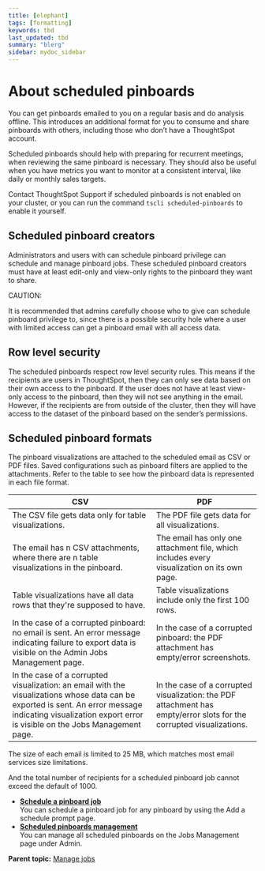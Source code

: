 ```yaml
---
title: [elephant]
tags: [formatting]
keywords: tbd
last_updated: tbd
summary: "blerg"
sidebar: mydoc_sidebar
---
```

# About scheduled pinboards

You can get pinboards emailed to you on a regular basis and do analysis offline. This introduces an additional format for you to consume and share pinboards with others, including those who don’t have a ThoughtSpot account.

Scheduled pinboards should help with preparing for recurrent meetings, when reviewing the same pinboard is necessary. They should also be useful when you have metrics you want to monitor at a consistent interval, like daily or monthly sales targets.

Contact ThoughtSpot Support if scheduled pinboards is not enabled on your cluster, or you can run the command `tscli scheduled-pinboards` to enable it yourself.

## Scheduled pinboard creators

Administrators and users with can schedule pinboard privilege can schedule and manage pinboard jobs. These scheduled pinboard creators must have at least edit-only and view-only rights to the pinboard they want to share.

CAUTION:

It is recommended that admins carefully choose who to give can schedule pinboard privilege to, since there is a possible security hole where a user with limited access can get a pinboard email with all access data.

## Row level security

The scheduled pinboards respect row level security rules. This means if the recipients are users in ThoughtSpot, then they can only see data based on their own access to the pinboard. If the user does not have at least view-only access to the pinboard, then they will not see anything in the email. However, if the recipients are from outside of the cluster, then they will have access to the dataset of the pinboard based on the sender’s permissions.

## Scheduled pinboard formats

The pinboard visualizations are attached to the scheduled email as CSV or PDF files. Saved configurations such as pinboard filters are applied to the attachments. Refer to the table to see how the pinboard data is represented in each file format.

|CSV|PDF|
|---|---|
|The CSV file gets data only for table visualizations.|The PDF file gets data for all visualizations.|
|The email has n CSV attachments, where there are n table visualizations in the pinboard.|The email has only one attachment file, which includes every visualization on its own page.|
|Table visualizations have all data rows that they're supposed to have.|Table visualizations include only the first 100 rows.|
|In the case of a corrupted pinboard: no email is sent. An error message indicating failure to export data is visible on the Admin Jobs Management page.|In the case of a corrupted pinboard: the PDF attachment has empty/error screenshots.|
|In the case of a corrupted visualization: an email with the visualizations whose data can be exported is sent. An error message indicating visualization export error is visible on the Jobs Management page.|In the case of a corrupted visualization: the PDF attachment has empty/error slots for the corrupted visualizations.|

The size of each email is limited to 25 MB, which matches most email services size limitations.

And the total number of recipients for a scheduled pinboard job cannot exceed the default of 1000.

-   **[Schedule a pinboard job](../../admin/manage_jobs/schedule_a_pinboard_job.html)**  
You can schedule a pinboard job for any pinboard by using the Add a schedule prompt page.
-   **[Scheduled pinboards management](../../admin/manage_jobs/scheduled_pinboards_management.html)**  
You can manage all scheduled pinboards on the Jobs Management page under Admin.

**Parent topic:** [Manage jobs](../../admin/manage_jobs/manage_jobs.html)

